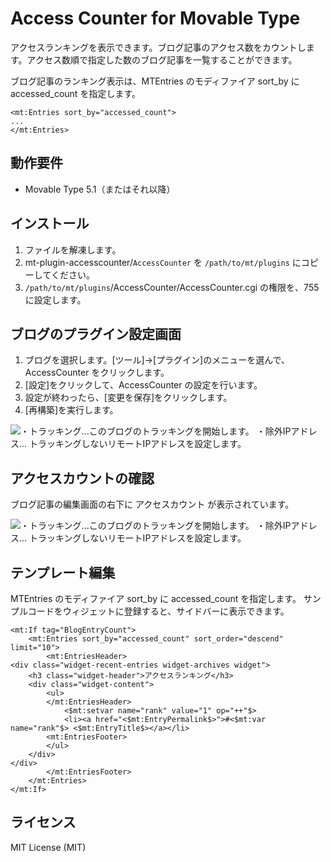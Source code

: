 # Access Counter for Movable Type
アクセスランキングを表示できます。ブログ記事のアクセス数をカウントします。アクセス数順で指定した数のブログ記事を一覧することができます。

ブログ記事のランキング表示は、MTEntries のモディファイア sort\_by に accessed\_count を指定します。

```
<mt:Entries sort_by="accessed_count">
...
</mt:Entries>
```

## 動作要件

* Movable Type 5.1（またはそれ以降）

## インストール
1. ファイルを解凍します。
2. mt-plugin-accesscounter/`AccessCounter` を `/path/to/mt/plugins` にコピーしてください。
3. `/path/to/mt/plugins`/AccessCounter/AccessCounter.cgi の権限を、755 に設定します。

## ブログのプラグイン設定画面

1. ブログを選択します。[ツール]→[プラグイン]のメニューを選んで、AccessCounter をクリックします。
1. [設定]をクリックして、AccessCounter の設定を行います。
1. 設定が終わったら、[変更を保存]をクリックします。
1. [再構築]を実行します。

![・トラッキング...このブログのトラッキングを開始します。<br>・除外IPアドレス... トラッキングしないリモートIPアドレスを設定します。](https://github.com/morimasato/mt-plugin-accesscounter/wiki/images/fig1.gif "")

## アクセスカウントの確認

ブログ記事の編集画面の右下に アクセスカウント が表示されています。

![・トラッキング...このブログのトラッキングを開始します。<br>・除外IPアドレス... トラッキングしないリモートIPアドレスを設定します。](https://github.com/morimasato/mt-plugin-accesscounter/wiki/images/fig2.gif "")


## テンプレート編集

MTEntries のモディファイア sort\_by に accessed\_count を指定します。
サンプルコードをウィジェットに登録すると、サイドバーに表示できます。

```
<mt:If tag="BlogEntryCount">
    <mt:Entries sort_by="accessed_count" sort_order="descend" limit="10">
        <mt:EntriesHeader>
<div class="widget-recent-entries widget-archives widget">
    <h3 class="widget-header">アクセスランキング</h3>
    <div class="widget-content">
        <ul>
        </mt:EntriesHeader>
            <$mt:setvar name="rank" value="1" op="++"$>
            <li><a href="<$mt:EntryPermalink$>">#<$mt:var name="rank"$> <$mt:EntryTitle$></a></li>
        <mt:EntriesFooter>
        </ul>
    </div>
</div>
        </mt:EntriesFooter>
    </mt:Entries>
</mt:If>
```

## ライセンス
MIT License (MIT)
